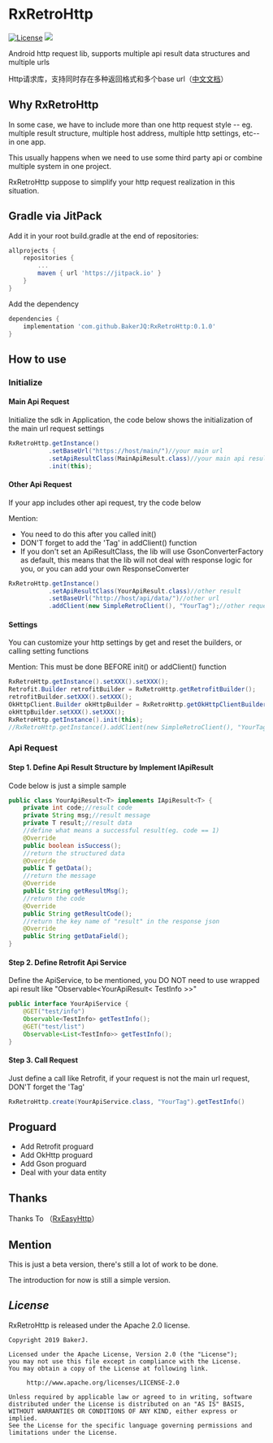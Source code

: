 # RxRetroHttp
[![License](https://img.shields.io/badge/license-Apache%202-4EB1BA.svg)](https://www.apache.org/licenses/LICENSE-2.0.html)
[![](https://jitpack.io/v/BakerJQ/RxRetroHttp.svg)](https://jitpack.io/#BakerJQ/RxRetroHttp)

Android http request lib,  supports multiple api result data structures and multiple urls

Http请求库，支持同时存在多种返回格式和多个base url（[中文文档](https://github.com/BakerJQ/RxRetroHttp/blob/master/README_cn.md)）
## Why RxRetroHttp
In some case, we have to include more than one http request style -- eg. multiple result structure, multiple host address, multiple http settings, etc-- in one app.

This usually happens when we need to use some third party api or combine multiple system in one project.

RxRetroHttp suppose to simplify your http request realization in this situation.

## Gradle via JitPack
Add it in your root build.gradle at the end of repositories:
``` groovy
allprojects {
    repositories {
        ...
        maven { url 'https://jitpack.io' }
    }
}
```
Add the dependency
``` groovy
dependencies {
    implementation 'com.github.BakerJQ:RxRetroHttp:0.1.0'
}

```

## How to use
### Initialize
#### Main Api Request
Initialize the sdk in Application, the code below shows the initialization of the main url request settings
```java
RxRetroHttp.getInstance()
           .setBaseUrl("https://host/main/")//your main url
           .setApiResultClass(MainApiResult.class)//your main api result structure, if not, will use default gson converter
           .init(this);
```
#### Other Api Request
If your app includes other api request, try the code below

Mention:
- You need to do this after you called init()
- DON'T forget to add the 'Tag' in addClient() function
- If you don't set an ApiResultClass, the lib will use GsonConverterFactory as default, this means that the lib will not deal with response logic for you, or you can add your own ResponseConverter
```java
RxRetroHttp.getInstance()
           .setApiResultClass(YourApiResult.class)//other result
           .setBaseUrl("http://host/api/data/")//other url
           .addClient(new SimpleRetroClient(), "YourTag");//other request tag
```
#### Settings
You can customize your http settings by get and reset the builders, or calling setting functions

Mention: This must be done BEFORE init() or addClient() function
```java
RxRetroHttp.getInstance().setXXX().setXXX();
Retrofit.Builder retrofitBuilder = RxRetroHttp.getRetrofitBuilder();
retrofitBuilder.setXXX().setXXX();
OkHttpClient.Builder okHttpBuilder = RxRetroHttp.getOkHttpClientBuilder();
okHttpBuilder.setXXX().setXXX();
RxRetroHttp.getInstance().init(this);
//RxRetroHttp.getInstance().addClient(new SimpleRetroClient(), "YourTag")
```

### Api Request
#### Step 1. Define Api Result Structure by Implement IApiResult
Code below is just a simple sample
```java
public class YourApiResult<T> implements IApiResult<T> {
    private int code;//result code
    private String msg;//result message
    private T result;//result data
    //define what means a successful result(eg. code == 1)
    @Override
    public boolean isSuccess();
    //return the structured data
    @Override
    public T getData();
    //return the message
    @Override
    public String getResultMsg();
    //return the code
    @Override
    public String getResultCode();
    //return the key name of "result" in the response json
    @Override
    public String getDataField();
}
```
#### Step 2. Define Retrofit Api Service
Define the ApiService, to be mentioned, you DO NOT need to use wrapped api result like "Observable<YourApiResult< TestInfo >>"
```java
public interface YourApiService {
    @GET("test/info")
    Observable<TestInfo> getTestInfo();
    @GET("test/list")
    Observable<List<TestInfo>> getTestInfo();
}
```
#### Step 3. Call Request
Just define a call like Retrofit, if your request is not the main url request, DON'T forget the 'Tag'
```java
RxRetroHttp.create(YourApiService.class, "YourTag").getTestInfo()
```
## Proguard
- Add Retrofit proguard
- Add OkHttp proguard
- Add Gson proguard
- Deal with your data entity

## Thanks
Thanks To （[RxEasyHttp](https://github.com/zhou-you/RxEasyHttp)）

## Mention
This is just a beta version, there's still a lot of work to be done.

The introduction for now is still a simple version.

## *License*
RxRetroHttp is released under the Apache 2.0 license.

```
Copyright 2019 BakerJ.

Licensed under the Apache License, Version 2.0 (the "License");
you may not use this file except in compliance with the License.
You may obtain a copy of the License at following link.

     http://www.apache.org/licenses/LICENSE-2.0

Unless required by applicable law or agreed to in writing, software
distributed under the License is distributed on an "AS IS" BASIS,
WITHOUT WARRANTIES OR CONDITIONS OF ANY KIND, either express or implied.
See the License for the specific language governing permissions and
limitations under the License.
```
